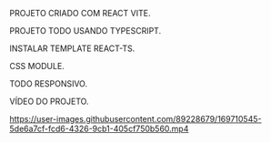 PROJETO CRIADO COM REACT VITE.

PROJETO TODO USANDO TYPESCRIPT.

INSTALAR TEMPLATE REACT-TS.

CSS MODULE.

TODO RESPONSIVO.

VÍDEO DO PROJETO.

https://user-images.githubusercontent.com/89228679/169710545-5de6a7cf-fcd6-4326-9cb1-405cf750b560.mp4
